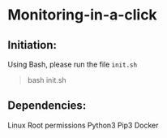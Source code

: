 # Monitoring-in-a-click

## Initiation:
Using Bash, please run the file `init.sh`
> bash init.sh

## Dependencies:
Linux
Root permissions
Python3
Pip3
Docker
